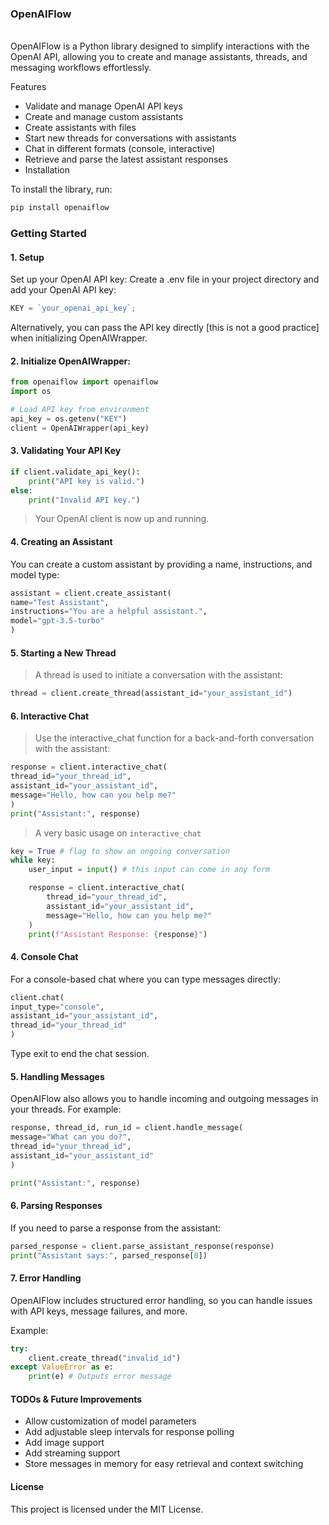### OpenAIFlow

<br/>
OpenAIFlow is a Python library designed to simplify interactions with the OpenAI API, allowing you to create and manage assistants, threads, and messaging workflows effortlessly.

Features

- Validate and manage OpenAI API keys
- Create and manage custom assistants
- Create assistants with files
- Start new threads for conversations with assistants
- Chat in different formats (console, interactive)
- Retrieve and parse the latest assistant responses
- Installation

To install the library, run:

```bash
pip install openaiflow
```

### Getting Started

#### 1. Setup

Set up your OpenAI API key:
Create a .env file in your project directory and add your OpenAI API key:

```js
KEY = `your_openai_api_key`;
```

Alternatively, you can pass the API key directly [this is not a good practice] when initializing OpenAIWrapper.

#### 2. Initialize OpenAIWrapper:

```python
from openaiflow import openaiflow
import os

# Load API key from environment
api_key = os.getenv("KEY")
client = OpenAIWrapper(api_key)
```

#### 3. Validating Your API Key

```python
if client.validate_api_key():
	print("API key is valid.")
else:
	print("Invalid API key.")
```

> Your OpenAI client is now up and running.

#### 4. Creating an Assistant

You can create a custom assistant by providing a name, instructions, and model type:

```python
assistant = client.create_assistant(
name="Test Assistant",
instructions="You are a helpful assistant.",
model="gpt-3.5-turbo"
)
```

#### 5. Starting a New Thread

> A thread is used to initiate a conversation with the assistant:

```python
thread = client.create_thread(assistant_id="your_assistant_id")
```

#### 6. Interactive Chat

> Use the interactive_chat function for a back-and-forth conversation with the assistant:

```python
response = client.interactive_chat(
thread_id="your_thread_id",
assistant_id="your_assistant_id",
message="Hello, how can you help me?"
)
print("Assistant:", response)
```

> A very basic usage on `interactive_chat`

```python
key = True # flag to show an ongoing conversation
while key:
	user_input = input() # this input can come in any form

    response = client.interactive_chat(
		thread_id="your_thread_id",
		assistant_id="your_assistant_id",
		message="Hello, how can you help me?"
	)
    print(f"Assistant Response: {response}")
```

#### 4. Console Chat

For a console-based chat where you can type messages directly:

```python
client.chat(
input_type="console",
assistant_id="your_assistant_id",
thread_id="your_thread_id"
)
```

Type exit to end the chat session.

#### 5. Handling Messages

OpenAIFlow also allows you to handle incoming and outgoing messages in your threads. For example:

```python
response, thread_id, run_id = client.handle_message(
message="What can you do?",
thread_id="your_thread_id",
assistant_id="your_assistant_id"
)

print("Assistant:", response)
```

#### 6. Parsing Responses

If you need to parse a response from the assistant:

```python
parsed_response = client.parse_assistant_response(response)
print("Assistant says:", parsed_response[0])
```

#### 7. Error Handling

OpenAIFlow includes structured error handling, so you can handle issues with API keys, message failures, and more.

Example:

```python
try:
	client.create_thread("invalid_id")
except ValueError as e:
	print(e) # Outputs error message
```

#### TODOs & Future Improvements

- Allow customization of model parameters
- Add adjustable sleep intervals for response polling
- Add image support
- Add streaming support
- Store messages in memory for easy retrieval and context switching

#### License

This project is licensed under the MIT License.
